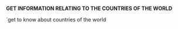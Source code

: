 **GET INFORMATION RELATING TO THE COUNTRIES OF THE WORLD**



`get to know about countries of the world
